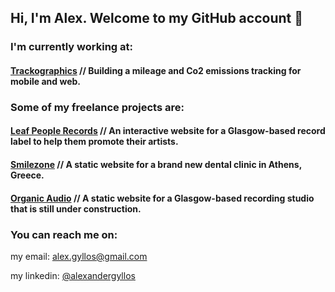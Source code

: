 ## Hi, I'm Alex. Welcome to my GitHub account 👋

<!--### Here are some of my most recent projects:

www.annajwaterston.com - Graphic Designer / Illustrator Portfolio Website

https://momentum-experience.herokuapp.com - Audio-Visual Web App
-->

### I'm currently working at:

#### [Trackographics](https://www.trackographics.com) // Building a mileage and Co2 emissions tracking for mobile and web.
<!--A volunteering project for the Scottish Tech Arm building a mobile app for Asylum Seekers.
-->

### Some of my freelance projects are:

#### [Leaf People Records](https://www.leafpeople.uk) // An interactive website for a Glasgow-based record label to help them promote their artists.

#### [Smilezone](https://www.smilezone.gr) // A static website for a brand new dental clinic in Athens, Greece.

#### [Organic Audio](https://www.theorganicaudio.com) // A static website for a Glasgow-based recording studio that is still under construction.

### You can reach me on:

my email:
alex.gyllos@gmail.com

my linkedin:
[@alexandergyllos](https://www.linkedin.com/in/alexander-gyllos/)

<!--
**alexgyllos/alexgyllos** is a ✨ _special_ ✨ repository because its `README.md` (this file) appears on your GitHub profile.

Here are some ideas to get you started:

- 🔭 I’m currently working on ...
- 🌱 I’m currently learning ...
- 👯 I’m looking to collaborate on ...
- 🤔 I’m looking for help with ...
- 💬 Ask me about ...
- 📫 How to reach me: ...
- 😄 Pronouns: ...
- ⚡ Fun fact: ...
-->
